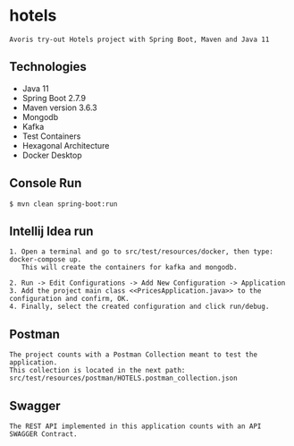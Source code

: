 # hotels

    Avoris try-out Hotels project with Spring Boot, Maven and Java 11

## Technologies

   * Java 11
   * Spring Boot 2.7.9
   * Maven version 3.6.3
   * Mongodb
   * Kafka
   * Test Containers
   * Hexagonal Architecture
   * Docker Desktop

## Console Run

    $ mvn clean spring-boot:run

## Intellij Idea run

    1. Open a terminal and go to src/test/resources/docker, then type: docker-compose up.
       This will create the containers for kafka and mongodb.

    2. Run -> Edit Configurations -> Add New Configuration -> Application
    3. Add the project main class <<PricesApplication.java>> to the configuration and confirm, OK.
    4. Finally, select the created configuration and click run/debug.

## Postman

    The project counts with a Postman Collection meant to test the application.
    This collection is located in the next path: src/test/resources/postman/HOTELS.postman_collection.json

## Swagger 

    The REST API implemented in this application counts with an API SWAGGER Contract.
